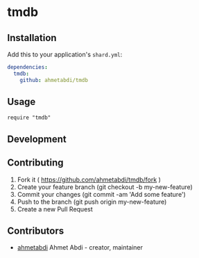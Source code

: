 # tmdb

## Installation

Add this to your application's `shard.yml`:

```yaml
dependencies:
  tmdb:
    github: ahmetabdi/tmdb
```

## Usage


```crystal
require "tmdb"
```

## Development

## Contributing

1. Fork it ( https://github.com/ahmetabdi/tmdb/fork )
2. Create your feature branch (git checkout -b my-new-feature)
3. Commit your changes (git commit -am 'Add some feature')
4. Push to the branch (git push origin my-new-feature)
5. Create a new Pull Request

## Contributors

- [ahmetabdi](https://github.com/ahmetabdi) Ahmet Abdi - creator, maintainer
